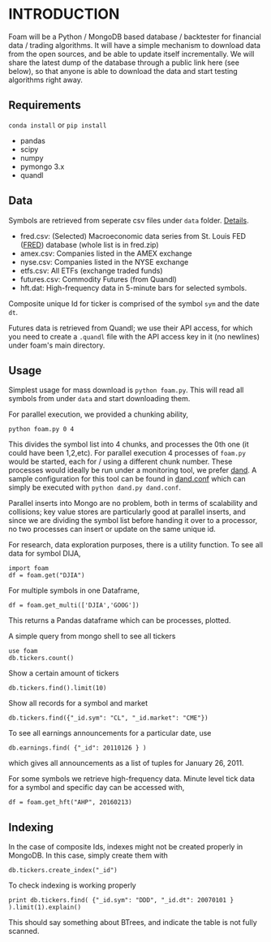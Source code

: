 # INTRODUCTION

Foam will be a Python / MongoDB based database / backtester for
financial data / trading algorithms. It will have a simple mechanism
to download data from the open sources, and be able to update itself
incrementally. We will share the latest dump of the database through a
public link here (see below), so that anyone is able to download the
data and start testing algorithms right away.

## Requirements

`conda install` or `pip install`

* pandas
* scipy
* numpy
* pymongo 3.x 
* quandl

## Data

Symbols are retrieved from seperate csv files under `data`
folder. [Details](data/README.md).

* fred.csv: (Selected) Macroeconomic data series from St. Louis FED
  ([FRED][2]) database (whole list is in fred.zip)  
* amex.csv: Companies listed in the AMEX exchange
* nyse.csv: Companies listed in the NYSE exchange
* etfs.csv: All ETFs (exchange traded funds)
* futures.csv: Commodity Futures (from Quandl)
* hft.dat: High-frequency data in 5-minute bars for selected symbols.

Composite unique Id for ticker is comprised of the symbol `sym` and
the date `dt`.

Futures data is retrieved from Quandl; we use their API access, for
which you need to create a `.quandl` file with the API access key in
it (no newlines) under foam's main directory.

## Usage

Simplest usage for mass download is `python foam.py`. This will read
all symbols from under `data` and start downloading them.

For parallel execution, we provided a chunking ability,

```
python foam.py 0 4
```

This divides the symbol list into 4 chunks, and processes the 0th one
(it could have been 1,2,etc). For parallel execution 4 processes of
`foam.py` would be started, each for / using a different chunk number.
These processes would ideally be run under a monitoring tool, we
prefer [dand][1]. A sample configuration for this tool can be found in
[dand.conf](dand.conf) which can simply be executed with `python
dand.py dand.conf`.

Parallel inserts into Mongo are no problem, both in terms of
scalability and collisions; key value stores are particularly good at
parallel inserts, and since we are dividing the symbol list
before handing it over to a processor, no two processes can insert or
update on the same unique id. 

For research, data exploration purposes, there is a utility
function. To see all data for symbol DIJA,

```
import foam
df = foam.get("DJIA")
```

For multiple symbols in one Dataframe,

```
df = foam.get_multi(['DJIA','GOOG'])
```

This returns a Pandas dataframe which can be processes, plotted.

A simple query from mongo shell to see all tickers

```
use foam
db.tickers.count()
```

Show a certain amount of tickers

```
db.tickers.find().limit(10)
```

Show all records for a symbol and market

```
db.tickers.find({"_id.sym": "CL", "_id.market": "CME"})
```


To see all earnings announcements for a particular date, use

```
db.earnings.find( {"_id": 20110126 } )
```

which gives all announcements as a list of tuples for January 26, 2011. 

For some symbols we retrieve high-frequency data. Minute level tick
data for a symbol and specific day can be accessed with,

```
df = foam.get_hft("AHP", 20160213)
```

## Indexing

In the case of composite Ids, indexes might not be created properly in
MongoDB. In this case, simply create them with

```
db.tickers.create_index("_id")
```

To check indexing is working properly

```
print db.tickers.find( {"_id.sym": "DDD", "_id.dt": 20070101 } ).limit(1).explain()
```

This should say something about BTrees, and indicate the table is not
fully scanned. 

[1]: https://github.com/burakbayramli/dand

[2]: https://www.stlouisfed.org

